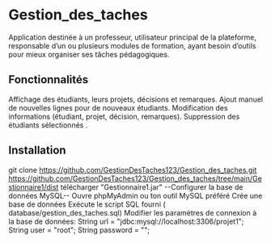 # Gestion_des_taches
Application destinée à un professeur, utilisateur principal de la plateforme, responsable d’un ou plusieurs modules de formation, ayant besoin d’outils pour mieux organiser ses tâches pédagogiques.

##  Fonctionnalités
Affichage des étudiants, leurs projets, décisions et remarques.
Ajout manuel de nouvelles lignes pour de nouveaux étudiants.
Modification des informations (étudiant, projet, décision, remarques).
Suppression des étudiants sélectionnés .

## Installation
git clone https://github.com/GestionDesTaches123/Gestion_des_taches.git https://github.com/GestionDesTaches123/Gestion_des_taches/tree/main/Gestionnaire1/dist
télécharger "Gestionnaire1.jar"
--Configurer la base de données MySQL--
Ouvre phpMyAdmin ou ton outil MySQL préféré
Crée une base de données
Exécute le script SQL fourni ( database/gestion_des_taches.sql)
Modifier les paramètres de connexion à la base de données:
String url = "jdbc:mysql://localhost:3306/projet1";
String user = "root";
String password = "";
